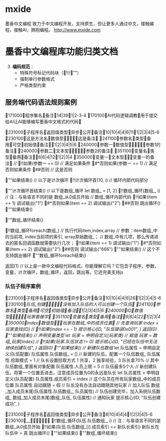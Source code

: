 # mxide
墨香中文编程
致力于中文编程开发，支持原生，但让更多人通过中文，接触编程，接触AI，拥抱编程。
http://www.mxide.com

# 墨香中文编程库功能归类文档


3. **编码规范**：
   - 特殊符号标记代码块（!!/""）
   - 强制单行参数格式
   - 严格类型约束
## 服务端代码语法规则案例
171000程序集名备注14|391|2-3-4
170100AI代码逻辑调教用于提交给AI让AI能够编写墨香中文格式的代码

231000子程序名返回值类型异步公开备注10|10|4|4|6|111|2|3|4|5-6
230100这是方法名数值型这是备注
241100参数名类型备用可空初始值备注1|2|3|4|5|6
240000参数一数值型参数1的备注
240000参数二文本型参数2的备注
351100变量名类型备用备注6|6|4|121|2|3|4
350000变量一文本型变量一的备注
 // 
!!如果(参数一 == 0)
 // 满足如果条件
#*否则如果(参数一 == 1)
 // 满足否则如果条件
##否则
 // 这是否则

""如果结束()
 // 以下是计次循环
!!计次循环首(10, i)
 // 循环内部代码部分

""计次循环首结束()
 // 以下是数组_循环
let 数组_ = [1, 2]
!!数组_循环(数组_, i)
 // 注：与易语言不同的是 数组_从0成员开始
 // 数组_循环内部代码
!!如果(item == 1)
调试输出("1")
#*否则如果(item == 2)
调试输出("2")
##否则
跳出循环()
""如果结束()


""数组_循环结束()

!!数组_循环foreach(数组_)
 // 执行代码item,index,array
 // 参数：item数组_中的当前项, index当前项的索引, array原始数组_；
 // 数组_中有几项，那么传递进去的匿名回调函数就需要执行几次；
!!如果(item == 1)
调试输出("1")
#*否则如果(item == 2)
调试输出("2")
##否则
调试输出("666")
""如果结束()
 // 这个不支持跳出循环
""数组_循环foreach结束()


返回(1)
 // 以上是一款中文编程代码格式，你能理解它吗？它包含子程序，参数，变量，计次循环，数组_循环，返回，跳出等。它还完美支持js

### 队伍子程序案例
231000子程序名返回值类型异步公开备注10|10|4|4|6|261|2|3|4|5-6
230100_队伍_创建没有加入队伍的人可以创建一个队伍
241100参数名类型备用可空初始值备注1|2|3|4|5|6
240000ID数值型玩家套接字
351100变量名类型备用备注6|6|4|221|2|3|4
350000index数值型玩家在数组_中的成员位置
 // 先查询玩家
index = 玩家查找(ID)
 // 
!!如果(index ==  - 1)
提示核心(ID, "队伍错误0x001", )
返回(0)
""如果结束()
 // 声明变量类型
let 玩家 = 申明自定义(玩家类)
 // 赋值
玩家 = 数组_玩家[index]
 // 
!!如果(玩家.队伍状态 != 0)
提示核心(ID, "已经在队伍中无法继续创建队伍", )
返回(0)
""如果结束()
 // 新建队伍数组_
let 队伍属性 = 申明自定义(队伍配置)
队伍属性.队伍数组_ = [] // 新建的队伍，配置一个队伍数组_
队伍属性.拾取模式 = 1 // 队长设置拾取方式 1 共享，2 独享经验，3 队长拿70% 
 // 其中队伍数组_里面有对象配置
队伍属性.人员上限 = 5 // 队伍最多5个人
 // 新创建队伍，将第一个位置丢进去，注意成员位置为0的永远是队长
let 队员属性 = 申明自定义(队员配置)
队员属性.成员索引 = index // 这个队员在所有玩家数组_中的成员位置
队员属性.自动跟随 = 假 // 队长没有办法自动跟随其他玩家
 // 加入队伍
数组_加入成员末尾(队伍属性.队伍数组_, 队员属性)
 // 队伍创建完毕，加入系统队伍数组_
数组_加入成员末尾(数组_队伍, 队伍属性)
 // 通知玩家
提示核心(ID, "队伍创建成功", )

231000子程序名返回值类型异步公开备注8|10|4|4|41|2|3|4|5-6
230100__
!!数组_循环(队伍.队伍数组_, i)
 // 注：与易语言不同的是 数组_从0成员开始
!!如果(队伍.队伍数组_[i].成员索引 == 新队长索引)
新队长在队伍中 = 真
跳出循环()
""如果结束()
""数组_循环结束()




